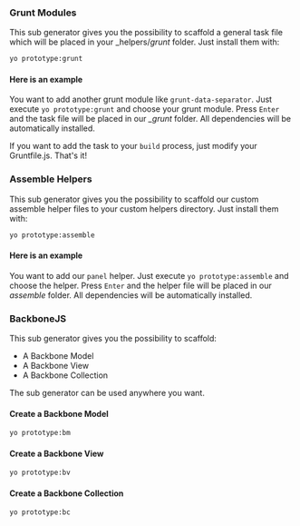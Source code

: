 ### Grunt Modules
This sub generator gives you the possibility to scaffold a general task file which will be placed in your _helpers/_grunt_ folder.
Just install them with:

``` bash
yo prototype:grunt
```

#### Here is an example
You want to add another grunt module like `grunt-data-separator`. Just execute `yo prototype:grunt` and choose your grunt module. Press `Enter` and the task file will be placed in our *_grunt* folder. All dependencies will be automatically installed.

If you want to add the task to your `build` process, just modify your Gruntfile.js. That's it!

### Assemble Helpers
This sub generator gives you the possibility to scaffold our custom assemble helper files to your custom helpers directory.
Just install them with:

``` bash
yo prototype:assemble
```

#### Here is an example
You want to add our `panel` helper. Just execute `yo prototype:assemble` and choose the helper. Press `Enter` and the helper file will be placed in our *assemble* folder. All dependencies will be automatically installed.

### BackboneJS
This sub generator gives you the possibility to scaffold:
 * A Backbone Model
 * A Backbone View
 * A Backbone Collection

The sub generator can be used anywhere you want.

#### Create a Backbone Model
``` bash
yo prototype:bm
```

#### Create a Backbone View
``` bash
yo prototype:bv
```

#### Create a Backbone Collection
``` bash
yo prototype:bc
```